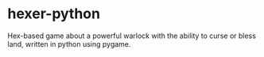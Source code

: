 # hexer-python
Hex-based game about a powerful warlock with the ability to curse or bless land, written in python using pygame.
